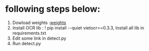 # following steps below:
1. Dowload weights :[weights](https://drive.google.com/drive/folders/1wZe1qIovvBPjj29SHIO1l-BlPGY7z12D?usp=sharing)
2. Install OCR lib : ! pip install --quiet vietocr==0.3.3, Install all lib in requirements.txt
3. Edit some link in detect.py
4. Run detect.py 
